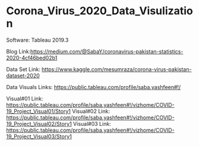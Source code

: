 # Corona_Virus_2020_Data_Visulization
Software: Tableau 2019.3

Blog Link:https://medium.com/@SabaY/coronavirus-pakistan-statistics-2020-4cf46bed02b1

Data Set Link: https://www.kaggle.com/mesumraza/corona-virus-pakistan-dataset-2020

Data Visuals Links: https://public.tableau.com/profile/saba.yashfeen#!/

Visual#01 Link: https://public.tableau.com/profile/saba.yashfeen#!/vizhome/COVID-19_Project_Visual01/Story1
Visual#02 Link: https://public.tableau.com/profile/saba.yashfeen#!/vizhome/COVID-19_Project_Visual02/Story1
Visual#03 Link: https://public.tableau.com/profile/saba.yashfeen#!/vizhome/COVID-19_Project_Visual03/Story1
